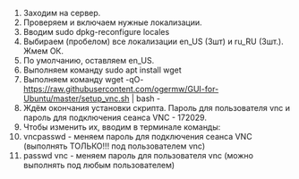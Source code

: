 1. Заходим на сервер.
2. Проверяем и включаем нужные локализации.
3. Вводим sudo dpkg-reconfigure locales
4. Выбираем (пробелом) все локализации en_US (3шт) и ru_RU (3шт.). Жмем ОК.
5. По умолчанию, оставляем en_US.
6. Выполняем команду sudo apt install wget
7. Выполняем команду wget -qO- https://raw.githubusercontent.com/ogermw/GUI-for-Ubuntu/master/setup_vnc.sh | bash -
8. Ждём окончания установки скрипта. Пароль для пользователя vnc и пароль для подключения сеанса VNC - 172029.
9. Чтобы изменить их, вводим в терминале команды:
10. vncpasswd - меняем пароль для подключения сеанса VNC (выполнять ТОЛЬКО!!! под пользователем vnc)
11. passwd vnc - меняем пароль для пользователя vnc (можно выполнять под любым пользователем)
